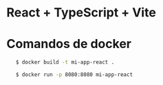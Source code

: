# React + TypeScript + Vite

# Comandos de docker

```bash
   $ docker build -t mi-app-react .

   $ docker run -p 8080:8080 mi-app-react
```
